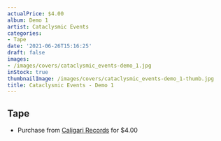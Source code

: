 ```yaml
---
actualPrice: $4.00
album: Demo 1
artist: Cataclysmic Events
categories:
- Tape
date: '2021-06-26T15:16:25'
draft: false
images:
- /images/covers/cataclysmic_events-demo_1.jpg
inStock: true
thumbnailImage: /images/covers/cataclysmic_events-demo_1-thumb.jpg
title: Cataclysmic Events - Demo 1
---
```


## Tape
* Purchase from [Caligari Records](https://caligarirecords.storenvy.com/products/23154756-cataclysmic-events-demo-1-cal-082) for $4.00
